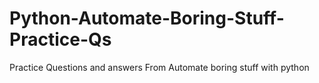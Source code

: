 # Python-Automate-Boring-Stuff-Practice-Qs
Practice Questions and answers From Automate boring stuff with python
